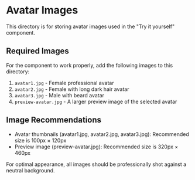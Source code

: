 # Avatar Images

This directory is for storing avatar images used in the "Try it yourself" component.

## Required Images

For the component to work properly, add the following images to this directory:

1. `avatar1.jpg` - Female professional avatar
2. `avatar2.jpg` - Female with long dark hair avatar
3. `avatar3.jpg` - Male with beard avatar
4. `preview-avatar.jpg` - A larger preview image of the selected avatar

## Image Recommendations

- Avatar thumbnails (avatar1.jpg, avatar2.jpg, avatar3.jpg): Recommended size is 100px × 120px
- Preview image (preview-avatar.jpg): Recommended size is 320px × 460px

For optimal appearance, all images should be professionally shot against a neutral background. 